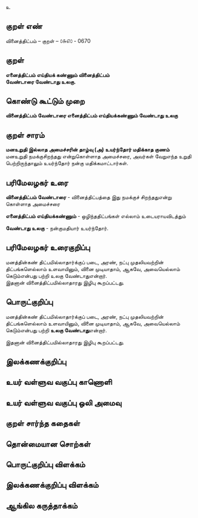 உ

## குறள் எண் 

வினைத்திட்பம்  – குறள் – ௦௬௭௦ - 0670  

## குறள் 

**எனைத்திட்பம் எய்தியக் கண்ணும் வினைத்திட்பம்  
வேண்டாரை வேண்டாது உலகு.**  

## கொண்டு கூட்டும் முறை

**வினைத்திட்பம் வேண்டாரை எனைத்திட்பம் எய்தியக்கண்ணும் வேண்டாது உலகு** 

## குறள் சாரம் 

**மனஉறுதி இல்லாத அமைச்சரின் தாழ்வு (அ) உயர்ந்தோர் மதிக்காத குணம்**  
மனஉறுதி நமக்குசிறந்தது என்றுகொள்ளாத அமைச்சரை, அவர்கள் வேறுஎந்த உறுதி பெற்றிருந்தாலும் உயர்ந்தோர் நன்கு மதிக்கமாட்டார்கள்.  

## பரிமேலழகர் உரை

**வினைத்திட்பம் வேண்டாரை** - வினைத்திட்பத்தை இது நமக்குச் சிறந்ததுஎன்று கொள்ளாத அமைச்சரை  

**எனைத்திட்பம் எய்தியக்கண்ணும்** - ஒழிந்ததிட்பங்கள் எல்லாம் உடையராயவிடத்தும்  

**வேண்டாது உலகு** - நன்குமதியார் உயர்ந்தோர். 

## பரிமேலழகர் உரைகுறிப்பு   

மனத்தின்கண் திட்பமில்லாதார்க்குப் படை, அரண், நட்பு முதலியவற்றின் திட்பங்களெல்லாம் உளவாயினும், வினை முடியாதாம், ஆகவே, அவையெல்லாம் கெடும்என்பது பற்றி உலகு வேண்டாதுஎன்றார்.  
இதனான் வினைத்திட்பமில்லாதாரது இழிபு கூறப்பட்டது.  

## பொருட்குறிப்பு 

மனத்தின்கண் திட்பமில்லாதார்க்குப் படை, அரண், நட்பு முதலியவற்றின் திட்பங்களெல்லாம் உளவாயினும், வினை முடியாதாம், ஆகவே, அவையெல்லாம் கெடும்என்பது பற்றி **உலகு வேண்டாது**என்றார்.    

இதனான் வினைத்திட்பமில்லாதாரது இழிபு கூறப்பட்டது.    

## இலக்கணக்குறிப்பு  


## உயர் வள்ளுவ வகுப்பு காணொளி


## உயர் வள்ளுவ வகுப்பு ஒலி அமைவு 

 
## குறள் சார்ந்த கதைகள் 


## தொன்மையான சொற்கள்


## பொருட்குறிப்பு விளக்கம்


## இலக்கணக்குறிப்பு விளக்கம்


## ஆங்கில கருத்தாக்கம் 


